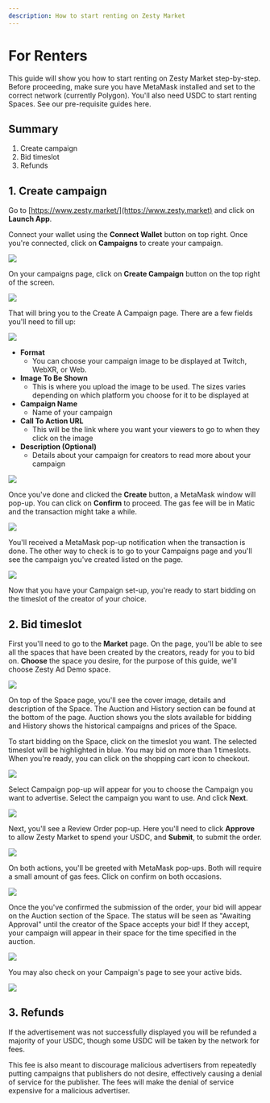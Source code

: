 ```yaml
---
description: How to start renting on Zesty Market
---
```


# For Renters

This guide will show you how to start renting on Zesty Market step-by-step. Before proceeding, make sure you have MetaMask installed and set to the correct network (currently Polygon). You'll also need USDC to start renting Spaces. See our pre-requisite guides here.

## Summary

1. Create campaign
2. Bid timeslot
3. Refunds

1\. Create campaign
-------------------

Go to [https://www.zesty.market/](https://www.zesty.market) and click on **Launch App**.

Connect your wallet using the **Connect Wallet** button on top right. Once you're connected, click on **Campaigns** to create your campaign.

![](../.gitbook/assets/Camp\_01.png)

On your campaigns page, click on **Create Campaign** button on the top right of the screen.

![](../.gitbook/assets/Camp\_02.png)

That will bring you to the Create A Campaign page. There are a few fields you'll need to fill up:

![](../.gitbook/assets/Camp\_03.png)

* **Format**
  * You can choose your campaign image to be displayed at Twitch, WebXR, or Web.
* **Image To Be Shown**
  * This is where you upload the image to be used. The sizes varies depending on which platform you choose for it to be displayed at
* **Campaign Name**
  * Name of your campaign
* **Call To Action URL**
  * This will be the link where you want your viewers to go to when they click on the image
* **Description (Optional)**
  * Details about your campaign for creators to read more about your campaign

![](../.gitbook/assets/Camp\_04.png)

Once you've done and clicked the **Create** button, a MetaMask window will pop-up. You can click on **Confirm** to proceed. The gas fee will be in Matic and the transaction might take a while.

![](../.gitbook/assets/Camp\_05.png)

You'll received a MetaMask pop-up notification when the transaction is done. The other way to check is to go to your Campaigns page and you'll see the campaign you've created listed on the page.

![](../.gitbook/assets/Camp\_06.png)

Now that you have your Campaign set-up, you're ready to start bidding on the timeslot of the creator of your choice.

## 2. Bid timeslot

First you'll need to go to the **Market** page. On the page, you'll be able to see all the spaces that have been created by the creators, ready for you to bid on. **Choose** the space you desire, for the purpose of this guide, we'll choose Zesty Ad Demo space.

![](../.gitbook/assets/Camp\_07.png)

On top of the Space page, you'll see the cover image, details and description of the Space. The Auction and History section can be found at the bottom of the page. Auction shows you the slots available for bidding and History shows the historical campaigns and prices of the Space.

To start bidding on the Space, click on the timeslot you want. The selected timeslot will be highlighted in blue. You may bid on more than 1 timeslots. When you're ready, you can click on the shopping cart icon to  checkout.

![](../.gitbook/assets/Camp\_08.png)

Select Campaign pop-up will appear for you to choose the Campaign you want to advertise. Select the campaign you want to use. And click **Next**.

![](../.gitbook/assets/Camp\_09.png)

Next, you'll see a Review Order pop-up. Here you'll need to click **Approve** to allow Zesty Market to spend your USDC, and **Submit**, to submit the order.

![](../.gitbook/assets/Camp\_10.png)

On both actions, you'll be greeted with MetaMask pop-ups. Both will require a small amount of gas fees. Click on confirm on both occasions.

![](../.gitbook/assets/Camp\_11.png)

Once the you've confirmed the submission of the order, your bid will appear on the Auction section of the Space. The status will be seen as "Awaiting Approval" until the creator of the Space accepts your bid! If they accept, your campaign will appear in their space for the time specified in the auction.

![](../.gitbook/assets/Camp\_12.png)

You may also check on your Campaign's page to see your active bids.

![](../.gitbook/assets/Camp\_13.png)

## 3. Refunds

If the advertisement was not successfully displayed you will be refunded a majority of your USDC, though some USDC will be taken by the network for fees.

This fee is also meant to discourage malicious advertisers from repeatedly putting campaigns that publishers do not desire, effectively causing a denial of service for the publisher. The fees will make the denial of service expensive for a malicious advertiser.
